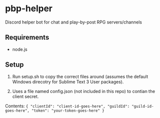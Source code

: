 # pbp-helper
Discord helper bot for chat and play-by-post RPG servers/channels

## Requirements
* node.js

## Setup

1. Run setup.sh to copy the correct files around (assumes the default Windows direcotry for Sublime Text 3 User packages).

2. Uses a file named config.json (not included in this repo) to contian the client secret.

Contents: 
`
{
	"clientId": "client-id-goes-here",
	"guildId": "guild-id-goes-here",
	"token": "your-token-goes-here"
}
`

